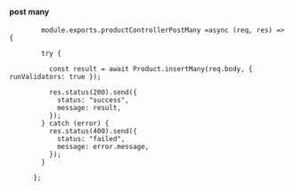 #### post many



            module.exports.productControllerPostMany =async (req, res) => {

            try {

              const result = await Product.insertMany(req.body, { runValidators: true });

              res.status(200).send({
                status: "success",
                message: result,
              });
            } catch (error) {
              res.status(400).send({
                status: "failed",
                message: error.message,
              });
            }

          };
